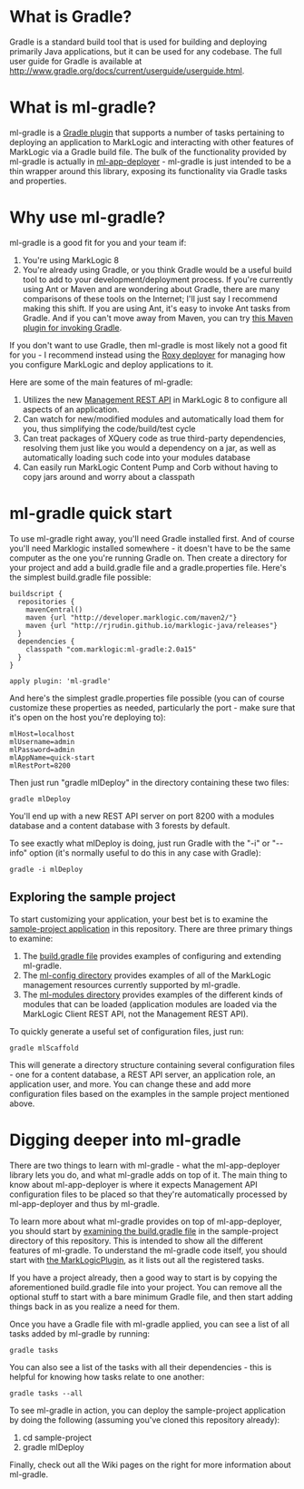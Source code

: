 What is Gradle?
===============

Gradle is a standard build tool that is used for building and deploying primarily Java applications, but it can be used for any codebase. The full user guide for Gradle is available at http://www.gradle.org/docs/current/userguide/userguide.html. 

What is ml-gradle?
=========
ml-gradle is a [Gradle plugin](http://www.gradle.org/plugins "") that supports a number of tasks pertaining to deploying an application to MarkLogic and interacting with other features of MarkLogic via a Gradle build file. The bulk of the functionality provided by ml-gradle is actually in [ml-app-deployer](https://github.com/rjrudin/ml-app-deployer) - ml-gradle is just intended to be a thin wrapper around this library, exposing its functionality via Gradle tasks and properties.

Why use ml-gradle?
=========
ml-gradle is a good fit for you and your team if:

1. You're using MarkLogic 8
2. You're already using Gradle, or you think Gradle would be a useful build tool to add to your development/deployment process. If you're currently using Ant or Maven and are wondering about Gradle, there are many comparisons of these tools on the Internet; I'll just say I recommend making this shift. If you are using Ant, it's easy to invoke Ant tasks from Gradle. And if you can't move away from Maven, you can try [this Maven plugin for invoking Gradle](https://github.com/if6was9/gradle-maven-plugin).

If you don't want to use Gradle, then ml-gradle is most likely not a good fit for you - I recommend instead using the [Roxy deployer](https://github.com/marklogic/roxy) for managing how you configure MarkLogic and deploy applications to it. 

Here are some of the main features of ml-gradle:

1. Utilizes the new [Management REST API](http://docs.marklogic.com/REST/management) in MarkLogic 8 to configure all aspects of an application.
1. Can watch for new/modified modules and automatically load them for you, thus simplifying the code/build/test cycle
1. Can treat packages of XQuery code as true third-party dependencies, resolving them just like you would a dependency on a jar, as well as automatically loading such code into your modules database
1. Can easily run MarkLogic Content Pump and Corb without having to copy jars around and worry about a classpath

ml-gradle quick start
=========
To use ml-gradle right away, you'll need Gradle installed first. And of course you'll need Marklogic installed somewhere - it doesn't have to be the same computer as the one you're running Gradle on. Then create a directory for your project and add a build.gradle file and a gradle.properties file. Here's the simplest build.gradle file possible:

    buildscript {
      repositories {
        mavenCentral()
        maven {url "http://developer.marklogic.com/maven2/"}
        maven {url "http://rjrudin.github.io/marklogic-java/releases"}
      }
      dependencies {
        classpath "com.marklogic:ml-gradle:2.0a15"
      }
    }
    
    apply plugin: 'ml-gradle'

And here's the simplest gradle.properties file possible (you can of course customize these properties as needed, particularly the port - make sure that it's open on the host you're deploying to):

    mlHost=localhost
    mlUsername=admin
    mlPassword=admin
    mlAppName=quick-start
    mlRestPort=8200

Then just run "gradle mlDeploy" in the directory containing these two files:

    gradle mlDeploy
    
You'll end up with a new REST API server on port 8200 with a modules database and a content database with 3 forests by default. 

To see exactly what mlDeploy is doing, just run Gradle with the "-i" or "--info" option (it's normally useful to do this in any case with Gradle):

    gradle -i mlDeploy

Exploring the sample project
-----

To start customizing your application, your best bet is to examine the [sample-project application](https://github.com/rjrudin/ml-gradle/blob/master/sample-project) in this repository. There are three primary things to examine:

1. The [build.gradle file](https://github.com/rjrudin/ml-gradle/blob/master/sample-project/build.gradle) provides examples of configuring and extending ml-gradle. 
1. The [ml-config directory](https://github.com/rjrudin/ml-gradle/tree/master/sample-project/src/main/ml-config) provides examples of all of the MarkLogic management resources currently supported by ml-gradle.
1. The [ml-modules directory](https://github.com/rjrudin/ml-gradle/tree/master/sample-project/src/main/ml-modules) provides examples of the different kinds of modules that can be loaded (application modules are loaded via the MarkLogic Client REST API, not the Management REST API). 

To quickly generate a useful set of configuration files, just run:

    gradle mlScaffold

This will generate a directory structure containing several configuration files - one for a content database, a REST API server, an application role, an application user, and more. You can change these and add more configuration files based on the examples in the sample project mentioned above.


Digging deeper into ml-gradle
=========
There are two things to learn with ml-gradle - what the ml-app-deployer library lets you do, and what ml-gradle adds on top of it. The main thing to know about ml-app-deployer is where it expects Management API configuration files to be placed so that they're automatically processed by ml-app-deployer and thus by ml-gradle. 

To learn more about what ml-gradle provides on top of ml-app-deployer, you should start by 
[examining the build.gradle file](https://github.com/rjrudin/ml-gradle/blob/master/sample-project/build.gradle) in the 
sample-project directory of this repository. This is intended to show all the different features of ml-gradle. To understand the ml-gradle code itself, you should start with [the MarkLogicPlugin](https://github.com/rjrudin/ml-gradle/blob/master/src/main/groovy/com/marklogic/gradle/MarkLogicPlugin.groovy), as it lists out all the registered tasks. 

If you have a project already, then a good way to start is by copying the aforementioned build.gradle file into your project. You can remove all the optional stuff to start with a bare minimum Gradle file, and then start adding things back in as you realize a need for them.

Once you have a Gradle file with ml-gradle applied, you can see a list of all tasks added by ml-gradle by running:

    gradle tasks

You can also see a list of the tasks with all their dependencies - this is helpful for knowing how tasks relate to one another:

    gradle tasks --all 

To see ml-gradle in action, you can deploy the sample-project application by doing the following (assuming you've cloned this repository already):

1. cd sample-project
1. gradle mlDeploy

Finally, check out all the Wiki pages on the right for more information about ml-gradle. 
